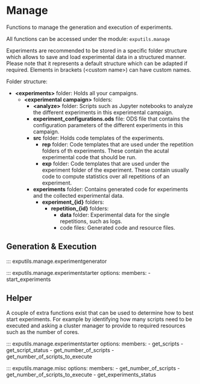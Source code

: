 # Manage

Functions to manage the generation and execution of experiments.

All functions can be accessed under the module: ``exputils.manage``




Experiments are recommended to be stored in a specific folder structure which allows to save and load experimental data in a structured manner.
Please note that it represents a default structure which can be adapted if required.
Elements in brackets (<custom name\>) can have custom names. 

Folder structure:

* **<experiments\>** folder: Holds all your campaigns.
    * **<experimental campaign\>** folders:
        * **<analyze\>** folder: Scripts such as Jupyter notebooks to analyze the different experiments in this experimental campaign. 
        * **experiment_configurations.ods** file: ODS file that contains the configuration parameters of the different experiments in this campaign.
        * **src** folder: Holds code templates of the experiments.
            * **rep** folder: Code templates that are used under the repetition folders of th experiments. These contain the acutal experimental code that should be run.
            * **exp** folder: Code templates that are used under the experiment folder of the experiment. These contain usually code to compute statistics over all repetitions of an experiment.
        * **experiments** folder: Contains generated code for experiments and the collected experimental data.
            * **experiment_{id}** folders:
                * **repetition_{id}** folders:
                    * **data** folder: Experimental data for the single repetitions, such as logs.
                    * code files: Generated code and resource files.





## Generation & Execution 

::: exputils.manage.experimentgenerator

::: exputils.manage.experimentstarter
    options:
        members:
            - start_experiments

## Helper

A couple of extra functions exist that can be used to determine how to best start experiments.
For example by identifying how many scripts need to be executed and asking a cluster manager to 
provide to required resources such as the number of cores.

::: exputils.manage.experimentstarter
    options:
        members:
            - get_scripts
            - get_script_status
            - get_number_of_scripts
            - get_number_of_scripts_to_execute

::: exputils.manage.misc
    options:
        members:
            - get_number_of_scripts
            - get_number_of_scripts_to_execute
            - get_experiments_status
